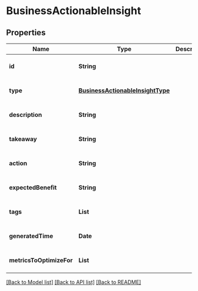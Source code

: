 # BusinessActionableInsight
## Properties

| Name | Type | Description | Notes |
|------------ | ------------- | ------------- | -------------|
| **id** | **String** |  | [optional] [default to null] |
| **type** | [**BusinessActionableInsightType**](BusinessActionableInsightType.md) |  | [optional] [default to null] |
| **description** | **String** |  | [optional] [default to null] |
| **takeaway** | **String** |  | [optional] [default to null] |
| **action** | **String** |  | [optional] [default to null] |
| **expectedBenefit** | **String** |  | [optional] [default to null] |
| **tags** | **List** |  | [optional] [default to null] |
| **generatedTime** | **Date** |  | [optional] [default to null] |
| **metricsToOptimizeFor** | **List** |  | [optional] [default to null] |

[[Back to Model list]](../README.md#documentation-for-models) [[Back to API list]](../README.md#documentation-for-api-endpoints) [[Back to README]](../README.md)

